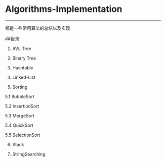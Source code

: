 # Algorithms-Implementation
-----------------
都是一些常用算法的总结以及实现

##目录
1. AVL Tree
	
2. Binary Tree

3. Hashtable

4. Linked-List

5. Sorting
  
  5.1 BubbleSort
  
  5.2 InsertionSort
  
  5.3 MergeSort
  
  5.4 QuickSort
  
  5.5 SelectionSort

6. Stack

7. StringSearching


